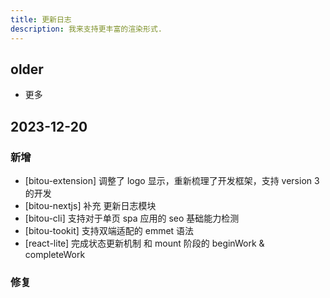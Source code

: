 ```yaml
---
title: 更新日志
description: 我来支持更丰富的渲染形式.
---
```


## older

- 更多

## 2023-12-20

### 新增

- [bitou-extension] 调整了 logo 显示，重新梳理了开发框架，支持 version 3 的开发
- [bitou-nextjs] 补充 更新日志模块
- [bitou-cli] 支持对于单页 spa 应用的 seo 基础能力检测
- [bitou-tookit] 支持双端适配的 emmet 语法
- [react-lite] 完成状态更新机制 和 mount 阶段的 beginWork & completeWork

### 修复
